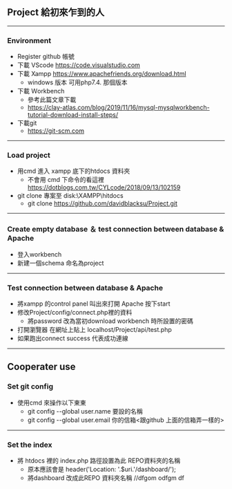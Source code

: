 ## Project 給初來乍到的人
---
### Environment 
- Register github 帳號
- 下載 VScode https://code.visualstudio.com
- 下載 Xampp https://www.apachefriends.org/download.html
    - windows 版本 可用php7.4. 那個版本
- 下載 Ｗorkbench
    - 參考此篇文章下載
    - https://clay-atlas.com/blog/2019/11/16/mysql-mysqlworkbench-tutorial-download-install-steps/
- 下載git
    - https://git-scm.com
---
### Load project
- 用cmd 進入 xampp 底下的htdocs 資料夾
    - 不會用 cmd 下命令的看這裡 https://dotblogs.com.tw/CYLcode/2018/09/13/102159
- git clone 專案至 disk:\XAMPP\hitdocs
    - git clone https://github.com/davidblacksu/Project.git
---
### Create empty database ＆ test connection between database & Apache
- 登入workbench
- 新建一個schema 命名為project
---
### Test connection between database & Apache
- 將xampp 的control panel 叫出來打開 Apache 按下start
- 修改Project/config/connect.php裡的資料
    - 將password 改為當初download workbench 時所設置的密碼
- 打開瀏覽器 在網址上貼上 localhost/Project/api/test.php
- 如果跑出connect success 代表成功連線
---

## Cooperater use
### Set git config 
- 使用cmd 來操作以下東東
    - git config --global user.name 要設的名稱
    - git config --global user.email 你的信箱<跟github 上面的信箱弄一樣的>
---
### Set the index
- 將 htdocs 裡的 index.php 路徑設置為此 REPO資料夾的名稱
    - 原本應該會是 header('Location: '.$uri.'/dashboard/');
    - 將dashboard 改成此REPO 資料夾名稱 
    //dfgom odfgm df